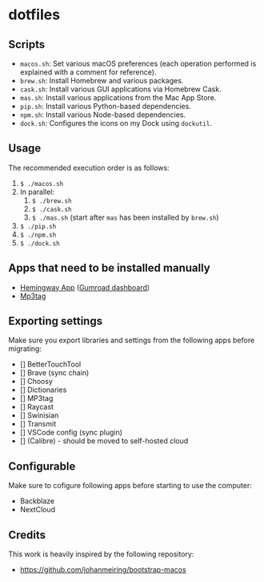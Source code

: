 # dotfiles

## Scripts

* `macos.sh`: Set various macOS preferences (each operation performed is explained with a comment for reference).
* `brew.sh`: Install Homebrew and various packages.
* `cask.sh`: Install various GUI applications via Homebrew Cask.
* `mas.sh`: Install various applications from the Mac App Store.
* `pip.sh`: Install various Python-based dependencies.
* `npm.sh`: Install various Node-based dependencies.
* `dock.sh`: Configures the icons on my Dock using `dockutil`.

## Usage

The recommended execution order is as follows:

1. `$ ./macos.sh`
2. In parallel:
    1. `$ ./brew.sh`
    2. `$ ./cask.sh`
    3. `$ ./mas.sh` (start after `mas` has been installed by `brew.sh`)
3. `$ ./pip.sh`
4. `$ ./npm.sh`
5. `$ ./dock.sh`


## Apps that need to be installed manually

- [Hemingway App](https://hemingwayapp.com/desktop.html) ([Gumroad dashboard](https://app.gumroad.com/))
- [Mp3tag](https://www.mp3tag.de/download.html)

## Exporting settings

Make sure you export libraries and settings from the following apps before migrating:

- [] BetterTouchTool
- [] Brave (sync chain)
- [] Choosy
- [] Dictionaries
- [] MP3tag
- [] Raycast
- [] Swinisian
- [] Transmit
- [] VSCode config (sync plugin)
- [] (Calibre) - should be moved to self-hosted cloud

## Configurable

Make sure to cofigure following apps before starting to use the computer:

- Backblaze
- NextCloud



## Credits

This work is heavily inspired by the following repository:

* https://github.com/johanmeiring/bootstrap-macos
